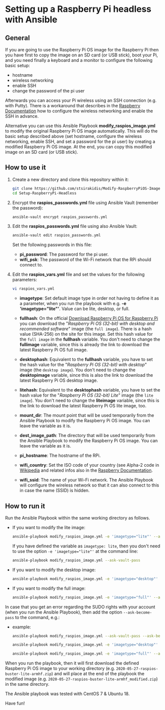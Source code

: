 # Setting up a Raspberry Pi headless with Ansible

## General

If you are going to use the Raspberry Pi OS image for the Raspberry Pi then you have first to copy the image on an SD card (or USB stick), boot your Pi, and you need finally a keyboard and a monitor to configure the following basic setup:

- hostname
- wireless networking
- enable SSH
- change the password of the pi user

Afterwards you can access your Pi wireless using an SSH connection (e.g. with Putty). There is a workaround that describes in the [Raspberry Documentation](https://www.raspberrypi.org/documentation/configuration/wireless/headless.md) how to configure the wireless networking and enable the SSH in advance.

Alternative you can use this Ansible Playbook **modify_raspios_image.yml** to modify the original Raspberry Pi OS image automatically. This will do the basic setup described above (set hostname, configure the wireless networking, enable SSH, and set a password for the pi user) by creating a modified Raspberry Pi OS image. At the end, you can copy this modified image on an SD card (or USB stick).

## How to use it

1. Create a new directory and clone this repository within it:

   ```bash
   git clone https://github.com/stsirakidis/Modify-RaspberryPiOS-Image.git
   cd Setup-RaspberryPi-Headless
   ```

2. Encrypt the **raspios_passwords.yml** file using Ansible Vault (remember the password):

   ```bash
   ansible-vault encrypt raspios_passwords.yml
   ```

3. Edit the **raspios_passwords.yml** file using also Ansible Vault:

   ```bash
   ansible-vault edit raspios_passwords.yml
   ```

   Set the following passwords in this file:

   - **pi_password**: The password for the pi user.
   - **wifi_psk**: The password of the Wi-Fi network that the RPi should connect to.

4. Edit the **raspios_vars.yml** file and set the values for the following parameters:

   ```bash
   vi raspios_vars.yml
   ```

   - **imagetype**: Set default image type in order not having to define it as a parameter, when you run the playbook with e.g. **-e 'imagetype="lite"'**. Value can be lite, desktop, or full.

   - **fullhash**: On the official [Download Raspberry Pi OS for Raspberry Pi](https://www.raspberrypi.org/downloads/raspberry-pi-os/) you can download the "*Raspberry Pi OS (32-bit) with desktop and recommended software*" image (the `full image`). There is a hash value (SHA-256) on the site for this image. Set this hash value for the `full image` in the **fullhash** variable. You don't need to change the **fullimage** variable, since this is already the link to download the latest Raspberry Pi OS full image.

   - **desktophash**: Equivalent to the **fullhash** variable, you have to set the hash value for the "*Raspberry Pi OS (32-bit) with desktop*" image (the `desktop image`). You don't need to change the **desktopimage** variable, since this is also the link to download the latest Raspberry Pi OS desktop image.

   - **litehash**: Equivalent to the **desktophash** variable, you have to set the hash value for the "*Raspberry Pi OS (32-bit) Lite*" image (the `lite image`). You don't need to change the **liteimage** variable, since this is the link to download the latest Raspberry Pi OS lite image, too.

   - **mount_dir**: The mount point that will be used temporarily from the Ansible Playbook to modify the Raspberry Pi OS image. You can leave the variable as it is.

   - **dest_image_path**: The directory that will be used temporarily from the Ansible Playbook to modify the Raspberry Pi OS image. You can leave the variable as it is.

   - **pi_hostname**: The hostname of the RPi.

   - **wifi_country**: Set the ISO code of your country (see Alpha-2 code in [Wikipedia](https://en.wikipedia.org/wiki/ISO_3166-1) and related infos also in the [Raspberry Documentation](https://www.raspberrypi.org/documentation/configuration/wireless/wireless-cli.md).

   - **wifi_ssid**: The name of your Wi-Fi network. The Ansible Playbook will configure the wireless network so that it can also connect to this in case the name (SSID) is hidden.

## How to run it

Run the Ansible Playbook within the same working directory as follows.

- If you want to modify the lite image:

   ```bash
   ansible-playbook modify_raspios_image.yml -e 'imagetype="lite"' --ask-vault-pass
   ```

   If you have defined the variable as `imagetype: lite`, then you don't need to use the option `-e 'imagetype="lite"'` at the command line:

   ```bash
   ansible-playbook modify_raspios_image.yml --ask-vault-pass
   ```

- If you want to modify the desktop image:

   ```bash
   ansible-playbook modify_raspios_image.yml -e 'imagetype="desktop"' --ask-vault-pass
   ```

- If you want to modify the full image:

   ```bash
   ansible-playbook modify_raspios_image.yml -e 'imagetype="full"' --ask-vault-pass
   ```

In case that you get an error regarding the SUDO rights with your account (when you run the Ansible Playbook), then add the option `--ask-become-pass` to the command, e.g.:

- example:

   ```bash
   ansible-playbook modify_raspios_image.yml --ask-vault-pass --ask-become-pass

   ansible-playbook modify_raspios_image.yml -e 'imagetype="desktop"' --ask-vault-pass --ask-become-pass

   ansible-playbook modify_raspios_image.yml -e 'imagetype="full"' --ask-vault-pass --ask-become-pass
   ```

When you run the playbook, then it will first download the defined Raspberry Pi OS image to your working directory (e.g. `2020-05-27-raspios-buster-lite-armhf.zip`) and will place at the end of the playbook the modified image (e.g. `2020-05-27-raspios-buster-lite-armhf_modified.zip`) in the same directory.

The Ansible playbook was tested with CentOS 7 & Ubuntu 18.

Have fun!
